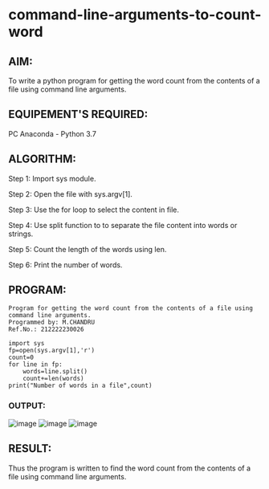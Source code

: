 # command-line-arguments-to-count-word

## AIM:

To write a python program for getting the word count from the contents of a file using command line arguments.

## EQUIPEMENT'S REQUIRED: 

PC
Anaconda - Python 3.7

## ALGORITHM: 

Step 1: Import sys module.

Step 2: Open the file with sys.argv[1].

Step 3: Use the for loop to select the content in file.

Step 4: Use split function to to separate the file content into words or strings.

Step 5: Count the length of the words using len.

Step 6: Print the number of words.

## PROGRAM:
```
Program for getting the word count from the contents of a file using command line arguments.
Programmed by: M.CHANDRU
Ref.No.: 212222230026

import sys
fp=open(sys.argv[1],'r')
count=0
for line in fp:
    words=line.split()
    count+=len(words)
print("Number of words in a file",count)
```
### OUTPUT:
![image](https://github.com/premkumarkarthikeyan/command-line-arguments-to-count-word/assets/119476243/ad1099fe-62f2-486f-8a63-ae3f23b99a31)
![image](https://github.com/premkumarkarthikeyan/command-line-arguments-to-count-word/assets/119476243/72e29ecf-b121-48f0-94bf-01142dfe21e5)
![image](https://github.com/premkumarkarthikeyan/command-line-arguments-to-count-word/assets/119476243/73fdef17-15eb-40dc-ab25-d3a05abd44af)
## RESULT:

Thus the program is written to find the word count from the contents of a file using command line arguments.
